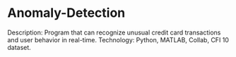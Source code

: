 # Anomaly-Detection
 Description: Program that can recognize unusual credit card transactions and user behavior in real-time.
 Technology: Python, MATLAB, Collab, CFI 10 dataset.
